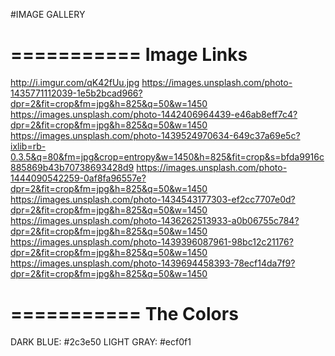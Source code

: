 #IMAGE GALLERY

===========
Image Links
===========

http://i.imgur.com/qK42fUu.jpg
https://images.unsplash.com/photo-1435771112039-1e5b2bcad966?dpr=2&fit=crop&fm=jpg&h=825&q=50&w=1450
https://images.unsplash.com/photo-1442406964439-e46ab8eff7c4?dpr=2&fit=crop&fm=jpg&h=825&q=50&w=1450
https://images.unsplash.com/photo-1439524970634-649c37a69e5c?ixlib=rb-0.3.5&q=80&fm=jpg&crop=entropy&w=1450&h=825&fit=crop&s=bfda9916c885869b43b70738693428d9
https://images.unsplash.com/photo-1444090542259-0af8fa96557e?dpr=2&fit=crop&fm=jpg&h=825&q=50&w=1450
https://images.unsplash.com/photo-1434543177303-ef2cc7707e0d?dpr=2&fit=crop&fm=jpg&h=825&q=50&w=1450
https://images.unsplash.com/photo-1436262513933-a0b06755c784?dpr=2&fit=crop&fm=jpg&h=825&q=50&w=1450
https://images.unsplash.com/photo-1439396087961-98bc12c21176?dpr=2&fit=crop&fm=jpg&h=825&q=50&w=1450
https://images.unsplash.com/photo-1439694458393-78ecf14da7f9?dpr=2&fit=crop&fm=jpg&h=825&q=50&w=1450


===========
The Colors
===========
DARK BLUE: #2c3e50
LIGHT GRAY: #ecf0f1